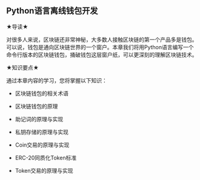 ## Python语言离线钱包开发

★导读★

对很多人来说，区块链还非常神秘，大多数人接触区块链的第一个产品多是钱包。可以说，钱包是通向区块链世界的一个窗户。本章我们将用Python语言编写一个命令行版本的区块链钱包，捅破钱包这层窗户纸，可以更深刻的理解区块链技术。

★知识要点★

通过本章内容的学习，您将掌握以下知识：

- 区块链钱包的相关术语

- 区块链钱包的原理

- 助记词的原理与实现

- 私钥存储的原理与实现

- Coin交易的原理与实现

- ERC-20同质化Token标准

- Token交易的原理与实现